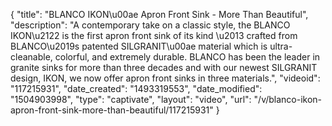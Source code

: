 {
    "title": "BLANCO IKON\u00ae Apron Front Sink - More Than Beautiful",
    "description": "A contemporary take on a classic style, the BLANCO IKON\u2122 is the first apron front sink of its kind \u2013 crafted from BLANCO\u2019s patented SILGRANIT\u00ae material which is ultra-cleanable, colorful, and extremely durable. BLANCO has been the leader in granite sinks for more than three decades and with our newest SILGRANIT design, IKON, we now offer apron front sinks in three materials.",
    "videoid": "117215931",
    "date_created": "1493319553",
    "date_modified": "1504903998",
    "type": "captivate",
    "layout": "video",
    "url": "\/v\/blanco-ikon-apron-front-sink-more-than-beautiful\/117215931"
}
